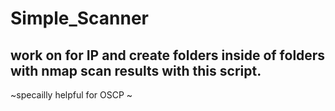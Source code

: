 # Simple_Scanner

## work on for IP and create folders inside of folders with nmap scan results with this script.

~specailly helpful for OSCP ~
